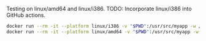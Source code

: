 Testing on linux/amd64 and linux/i386. TODO: Incorporate linux/i386 into
GitHub actions.

```sh
docker run --rm -it --platform linux/i386 -v "$PWD":/usr/src/myapp -w /usr/src/myapp golang:1.23 go test
docker run --rm -it --platform linux/amd64 -v "$PWD":/usr/src/myapp -w /usr/src/myapp golang:1.23 go test
```

